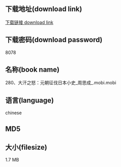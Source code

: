## 下载地址(download link)
[下载链接 download link](https://tutu365.netlify.app/?s=280%E3%80%81%E5%A4%A7%E6%B1%97%E4%B9%8B%E6%80%92%EF%BC%9A%E5%85%83%E6%9C%9D%E5%BE%81%E4%BC%90%E6%97%A5%E6%9C%AC%E5%B0%8F%E5%8F%B2_%E5%91%A8%E6%80%9D%E6%88%90_.mobi)

## 下载密码(download password)
8078

## 名称(book name)
280、大汗之怒：元朝征伐日本小史_周思成_.mobi.mobi

## 语言(language)
chinese

## MD5


## 大小(filesize)
1.7 MB

